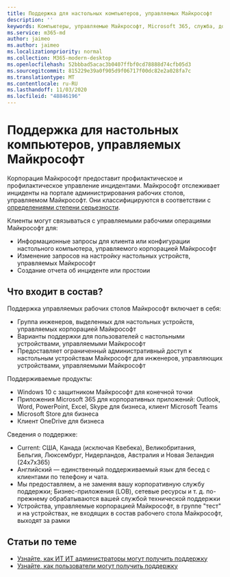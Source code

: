 ```yaml
---
title: Поддержка для настольных компьютеров, управляемых Майкрософт
description: ''
keywords: Компьютеры, управляемые Майкрософт, Microsoft 365, служба, документация
ms.service: m365-md
author: jaimeo
ms.author: jaimeo
ms.localizationpriority: normal
ms.collection: M365-modern-desktop
ms.openlocfilehash: 52bbbad5acac3b0407ffbf0cd78888d74cfb05d3
ms.sourcegitcommit: 815229e39a0f905d9f06717f00dc82e2a028fa7c
ms.translationtype: MT
ms.contentlocale: ru-RU
ms.lasthandoff: 11/03/2020
ms.locfileid: "48846196"
---
```

# <a name="support-for-microsoft-managed-desktop"></a>Поддержка для настольных компьютеров, управляемых Майкрософт

Корпорация Майкрософт предоставит профилактическое и профилактическое управление инцидентами. Майкрософт отслеживает инциденты на портале администрирования рабочих столов, управляемом Майкрософт. Они классифицируются в соответствии с [определениями степени серьезности](../working-with-managed-desktop/admin-support.md#sev).

Клиенты могут связываться с управляемыми рабочими операциями Майкрософт для:
- Информационные запросы для клиента или конфигурации настольного компьютера, управляемого корпорацией Майкрософт
- Изменение запросов на настройку настольных устройств, управляемых Майкрософт
- Создание отчета об инциденте или простоии

## <a name="whats-included"></a>Что входит в состав?

Поддержка управляемых рабочих столов Майкрософт включает в себя:

- Группа инженеров, выделенных для настольных устройств, управляемых корпорацией Майкрософт
- Варианты поддержки для пользователей с настольными устройствами, управляемыми Майкрософт
- Предоставляет ограниченный административный доступ к настольным устройствам Майкрософт для инженеров, управляющих устройствами, управляемыми Майкрософт 

Поддерживаемые продукты:

- Windows 10 с защитником Майкрософт для конечной точки
- Приложения Microsoft 365 для корпоративных приложений: Outlook, Word, PowerPoint, Excel, Skype для бизнеса, клиент Microsoft Teams 
- Microsoft Store для бизнеса 
- Клиент OneDrive для бизнеса 

Сведения о поддержке:

- Current: США, Канада (исключая Квебека), Великобритания, Бельгия, Люксембург, Нидерландов, Австралия и Новая Зеландия (24x7x365) 
- Английский — единственный поддерживаемый язык для бесед с клиентами по телефону и чата. 
- Мы предоставляем, а не заменяя вашу корпоративную службу поддержки; Бизнес-приложения (LOB), сетевые ресурсы и т. д. по-прежнему обрабатываются вашей службой технической поддержки 
- Устройства, управляемые корпорацией Майкрософт, в группе "тест" и на устройствах, не входящих в состав рабочего стола Майкрософт, выходят за рамки 


## <a name="related-topics"></a>Статьи по теме

- [Узнайте, как ИТ ИТ администраторы могут получить поддержку](../working-with-managed-desktop/admin-support.md)
- [Узнайте, как пользователи могут получить поддержку](../working-with-managed-desktop/end-user-support.md)
